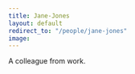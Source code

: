 ```yaml
---
title: Jane-Jones
layout: default
redirect_to: "/people/jane-jones"
image: 
---
```


A colleague from work.